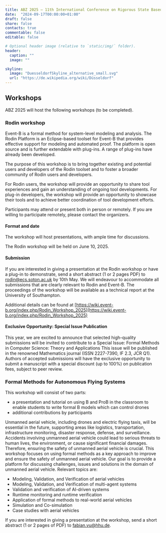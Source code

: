 ```yaml
---
title: ABZ 2025 – 11th International Conference on Rigorous State Based Methods
date:  "2024-09-17T00:00:00+01:00"
draft: false
share: false
contacts: true
commentable: false
editable: false

# Optional header image (relative to `static/img/` folder).
header:
  caption: ""
  image: ""

skyline: 
  image: "DuesseldorfSkyline_alternative_small.svg"
  url: "https://de.wikipedia.org/wiki/Düsseldorf"
---
```

## Workshops

ABZ 2025 will host the following workshops (to be completed).

### Rodin workshop

Event-B is a formal method for system-level modeling and analysis. The Rodin Platform is an Eclipse-based toolset for Event-B that provides effective support for modeling and automated proof. The platform is open source and is further extendable with plug-ins. A range of plug-ins have already been developed.

The purpose of this workshop is to bring together existing and potential users and developers of the Rodin toolset and to foster a broader community of Rodin users and developers.

For Rodin users, the workshop will provide an opportunity to share tool experiences and gain an understanding of ongoing tool developments. For plug-in developers, the workshop will provide an opportunity to showcase their tools and to achieve better coordination of tool development efforts. 

Participants may attend or present both in person or remotely. 
If you are willing to participate remotely, please contact the organizers.

#### Format and date

The workshop will host presentations, with ample time for discussions.

The Rodin workshop will be held on June 10, 2025.

#### Submission

If you are interested in giving a presentation at the Rodin workshop or have a plug-in to demonstrate, send a short abstract (1 or 2 pages PDF) to rodin@ecs.soton.ac.uk by 10th May.
We will endeavour to accommodate all submissions that are clearly relevant to Rodin and Event-B.
The proceedings of the workshop will be available as a technical report at the University of Southampton.

Additional details can be found at [https://wiki.event-b.org/index.php/Rodin_Workshop_2025](https://wiki.event-b.org/index.php/Rodin_Workshop_2025)

#### Exclusive Opportunity: Special Issue Publication

This year, we are excited to announce that selected high-quality submissions will be invited to contribute to a Special Issue: Formal Methods in Computer Science: Theory and Applications
This issue will be published in the renowned Mathematics journal (ISSN 2227-7390, IF 2.3, JCR Q1). Authors of accepted submissions will have the exclusive opportunity to submit a manuscript with a special discount (up to 100%) on publication fees, subject to peer review.

### Formal Methods for Autonomous Flying Systems

This workshop will consist of two parts:
- a presentation and tutorial on using B and ProB in the classroom to enable students to write formal B models which can control drones
- additional contributions by participants

Unmanned aerial vehicle, including drones and electric flying taxis, will be essential in the future, supporting areas like logistics, transportation, infrastructure monitoring, disaster response, defense, and surveillance.
Accidents involving unmanned aerial vehicle could lead to serious threats to human lives, the environment,
or cause significant financial damages. Therefore, ensuring the safety of unmanned aerial vehicle is crucial.
This workshop focuses on using formal methods as a key approach to improve and ensure the safety of unmanned aerial vehicle.
Our goal is to provide a platform for discussing challenges, issues and solutions in the domain of unmanned aerial vehicle.
Relevant topics are:

- Modeling, Validation, and Verification of aerial vehicles
- Modeling, Validation, and Verification of multi-agent systems
- Validation and verification of AI-driven systems
- Runtime monitoring and runtime verification
- Application of formal methods to real-world aerial vehicles
- Simulation and Co-simulation
- Case studies with aerial vehicles

If you are interested in giving a presentation at the workshop, send a short abstract (1 or 2 pages of PDF) to fabian.vu@hhu.de.

